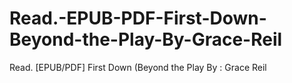 # Read.-EPUB-PDF-First-Down-Beyond-the-Play-By-Grace-Reil
Read. [EPUB/PDF] First Down (Beyond the Play By : Grace Reil

